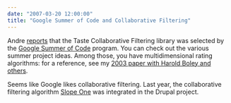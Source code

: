 ```yaml
---
date: "2007-03-20 12:00:00"
title: "Google Summer of Code and Collaborative Filtering"
---
```




Andre [reports](https://synthese.wordpress.com/2007/03/15/taste-in-summer-of-code/) that the Taste Collaborative Filtering library was selected by the [Google Summer of Code](https://developers.google.com/open-source/gsoc/?csw=1) program. You can check out the various summer project ideas. Among those, you have multidimensional rating algorithms: for a reference, see my [2003 paper with Harold Boley and others](https://lemire.me/fr/abstracts/COLA2003.html).

Seems like Google likes collaborative filtering. Last year, the collaborative filtering algorithm [Slope One](https://en.wikipedia.org/wiki/Slope_One) was integrated in the Drupal project.

